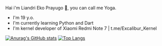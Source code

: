 Hai i'm Liandri Eko Prayugo 👋, you can call me Yoga.
- I'm 19 y.o.
- I'm currently learning Python and Dart
- I'm kernel developer of Xiaomi Redmi Note 7 | t.me/Excalibur_Kernel

[![Anurag's GitHub stats](https://github-readme-stats.vercel.app/api?username=Yoga3911&theme=radical&show_icons=true)](https://github.com/anuraghazra/github-readme-stats)
[![Top Langs](https://github-readme-stats.vercel.app/api/top-langs/?username=Yoga3911&layout=compact&theme=radical)](https://github.com/anuraghazra/github-readme-stats)

